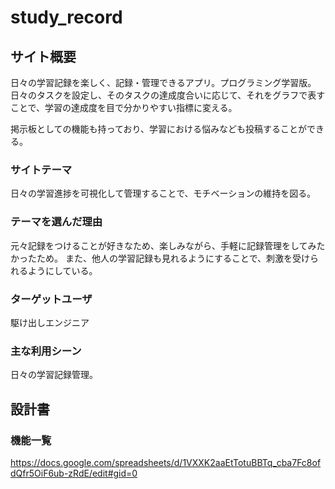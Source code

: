 # study_record


## サイト概要
日々の学習記録を楽しく、記録・管理できるアプリ。プログラミング学習版。
日々のタスクを設定し、そのタスクの達成度合いに応じて、それをグラフで表すことで、学習の達成度を目で分かりやすい指標に変える。

掲示板としての機能も持っており、学習における悩みなども投稿することができる。


### サイトテーマ
日々の学習進捗を可視化して管理することで、モチベーションの維持を図る。

### テーマを選んだ理由
元々記録をつけることが好きなため、楽しみながら、手軽に記録管理をしてみたかったため。
また、他人の学習記録も見れるようにすることで、刺激を受けられるようにしている。


### ターゲットユーザ
駆け出しエンジニア

### 主な利用シーン
日々の学習記録管理。

## 設計書



### 機能一覧
https://docs.google.com/spreadsheets/d/1VXXK2aaEtTotuBBTq_cba7Fc8ofdQfr5OiF6ub-zRdE/edit#gid=0
